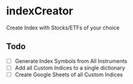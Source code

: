 # indexCreator

Create Index with Stocks/ETFs of your choice

## Todo

- [ ] Generate Index Symbols from All Instruments
- [ ] Add all Custom Indices to a single dictionary
- [ ] Create Google Sheets of all Custom Indices